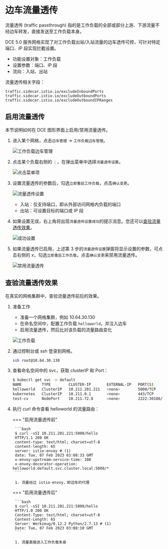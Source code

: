 # 边车流量透传

流量透传 (traffic passthrough) 指的是工作负载的全部或部分上游、下游流量不经边车转发，直接发送至工作负载本身。

DCE 5.0 服务网格实现了对工作负载出站/入站流量的边车透传可控，可针对特定端口、IP 段实现拦截设置。

- 功能设置对象：工作负载
- 设置参数：端口、IP 段
- 流向：入站、出站

流量透传相关字段：

```none
traffic.sidecar.istio.io/excludeInboundPorts
traffic.sidecar.istio.io/excludeOutboundPorts
traffic.sidecar.istio.io/excludeOutboundIPRanges
```

## 启用流量透传

本节说明如何在 DCE 图形界面上启用/禁用流量透传。

1. 进入某个网格，点击`边车管理` -> `工作负载边车管理`。

    ![工作负载边车管理](https://docs.daocloud.io/daocloud-docs-images/docs/mspider/images/pn01.png)

1. 点击某个负载右侧的 `⋮`，在弹出菜单中选择`流量透传设置`。

    ![点击菜单项](https://docs.daocloud.io/daocloud-docs-images/docs/mspider/images/pn02.png)

1. 设置流量透传的参数后，勾选`立即重启工作负载`，点击`确认变更`。

    ![流量透传设置](https://docs.daocloud.io/daocloud-docs-images/docs/mspider/images/pn03.png)

    - 入站：仅支持端口，即从外部访问网格内负载的端口
    - 出站：可设置目标的端口或 IP 段

1. 如果设置无误，右上角将出现`流量透传设置成功`的提示消息。您还可以[查验流量透传效果](#_3)。

    ![成功设置](https://docs.daocloud.io/daocloud-docs-images/docs/mspider/images/pn04.png)

1. 如果流量透传已启用，上述第 3 步的`流量透传设置`弹窗将显示设置的参数，可点击右侧的 x，勾选`立即重启工作负载`，点击`确认变更`来禁用流量透传。

    ![禁用流量透传](https://docs.daocloud.io/daocloud-docs-images/docs/mspider/images/pn05.png)

## 查验流量透传效果

在真实的网格集群中，查验流量透传前后的效果。

1. 准备工作

    - 准备一个网格集群，例如 10.64.30.130
    - 在命名空间中，配置工作负载 `helloworld`，并注入边车
    - 启用流量透传，然后比对该负载的流量路由变化

    ![工作负载](https://docs.daocloud.io/daocloud-docs-images/docs/mspider/images/pn06.png)

1. 通过控制台或 ssh 登录到网格。

    ```bash
    ssh root@10.64.30.130
    ```

1. 查看命名空间中的 svc，获取 clusterIP 和 Port：

    ```bash
    $ kubectl get svc -n default
    NAME         TYPE        CLUSTER-IP       EXTERNAL-IP   PORT(S)          AGE
    helloworld   ClusterIP   10.211.201.221   <none>        5000/TCP         39d
    kubernetes   ClusterIP   10.211.0.1       <none>        443/TCP          62d
    test-cv      NodePort    10.211.72.8      <none>        2222:30186/TCP   62d
    ```

1. 执行 curl 命令查看 helloworld 的流量路由：

    === "启用流量透传前"

        ```bash
        $ curl -sSI 10.211.201.221:5000/hello
        HTTP/1.1 200 OK
        content-type: text/html; charset=utf-8
        content-length: 65
        server: istio-envoy # (1)
        date: Tue, 07 Feb 2023 03:08:33 GMT
        x-envoy-upstream-service-time: 100
        x-envoy-decorator-operation: helloworld.default.svc.cluster.local:5000/*
        ```

        1. 流量经过 istio-envoy，即边车的代理

    === "启用流量透传后"

        ```bash
        $ curl -sSI 10.211.201.221:5000/hello
        HTTP/1.0 200 OK
        Content-Type: text/html; charset=utf-8
        Content-Length: 65
        Server: Werkzeug/0.12.2 Python/2.7.13 # (1)
        Date: Tue, 07 Feb 2023 03:08:10 GMT
        ```

        1. 流量直接进入工作负载本身

